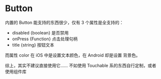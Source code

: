 # Button

内置的 Button 能支持的东西很少，仅有 3 个属性是全支持的：

 * disabled {boolean} 是否禁用
 * onPress {Function} 点击处理句柄
 * title {string} 按钮文本

而属性 color 在 iOS 中是设置文本颜色，在 Android 却是设置 背景色。

综上，其实不建议直接使用它…… 不如使用 Touchable 系的东西自行定制，或者使用组件库
